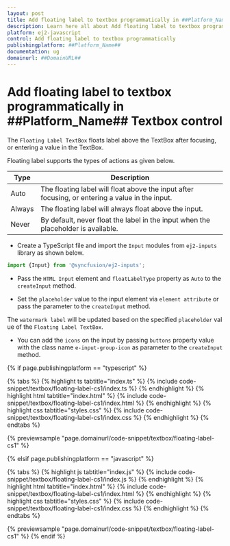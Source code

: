 ```yaml
---
layout: post
title: Add floating label to textbox programmatically in ##Platform_Name## Textbox control | Syncfusion
description: Learn here all about Add floating label to textbox programmatically in Syncfusion ##Platform_Name## Textbox control of Syncfusion Essential JS 2 and more.
platform: ej2-javascript
control: Add floating label to textbox programmatically 
publishingplatform: ##Platform_Name##
documentation: ug
domainurl: ##DomainURL##
---
```


# Add floating label to textbox programmatically in ##Platform_Name## Textbox control

The `Floating Label TextBox` floats label above the TextBox after focusing, or entering a value in the TextBox.

Floating label supports the types of actions as given below.

Type     | Description
------------ | -------------
  Auto       | The floating label will float above the input after focusing, or entering a value in the input.
  Always     | The floating label will always float above the input.
  Never      | By default, never float the label in the input when the placeholder is available.

* Create a TypeScript file and import the `Input` modules from `ej2-inputs` library as shown below.

```ts
import {Input} from '@syncfusion/ej2-inputs';
```

* Pass the `HTML Input` element and `floatLabelType` property as `Auto` to the `createInput` method.

* Set the `placeholder` value to the input element via `element attribute` or pass the parameter to the `createInput` method.

The `watermark label` will be updated based on the specified `placeholder` value of the `Floating Label TextBox`.

* You can add the `icons` on the input by passing `buttons` property value with the
class name `e-input-group-icon` as parameter to the `createInput` method.

{% if page.publishingplatform == "typescript" %}

 {% tabs %}
{% highlight ts tabtitle="index.ts" %}
{% include code-snippet/textbox/floating-label-cs1/index.ts %}
{% endhighlight %}
{% highlight html tabtitle="index.html" %}
{% include code-snippet/textbox/floating-label-cs1/index.html %}
{% endhighlight %}
{% highlight css tabtitle="styles.css" %}
{% include code-snippet/textbox/floating-label-cs1/index.css %}
{% endhighlight %}
{% endtabs %}
        
{% previewsample "page.domainurl/code-snippet/textbox/floating-label-cs1" %}

{% elsif page.publishingplatform == "javascript" %}

{% tabs %}
{% highlight js tabtitle="index.js" %}
{% include code-snippet/textbox/floating-label-cs1/index.js %}
{% endhighlight %}
{% highlight html tabtitle="index.html" %}
{% include code-snippet/textbox/floating-label-cs1/index.html %}
{% endhighlight %}
{% highlight css tabtitle="styles.css" %}
{% include code-snippet/textbox/floating-label-cs1/index.css %}
{% endhighlight %}
{% endtabs %}

{% previewsample "page.domainurl/code-snippet/textbox/floating-label-cs1" %}
{% endif %}